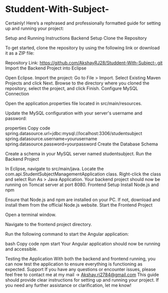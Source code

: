 # Studdent-With-Subject-

Certainly! Here’s a rephrased and professionally formatted guide for setting up and running your project:

Setup and Running Instructions
Backend Setup
Clone the Repository

To get started, clone the repository by using the following link or download it as a ZIP file:

Repository Link: https://github.com/AkshayRJ28/Studdent-With-Subject-.git
Import the Backend Project into Eclipse

Open Eclipse.
Import the project:
Go to File > Import.
Select Existing Maven Projects and click Next.
Browse to the directory where you cloned the repository, select the project, and click Finish.
Configure MySQL Connection

Open the application.properties file located in src/main/resources.

Update the MySQL configuration with your server's username and password:

properties
Copy code
spring.datasource.url=jdbc:mysql://localhost:3306/studentsubject
spring.datasource.username=yourusername
spring.datasource.password=yourpassword
Create the Database Schema

Create a schema in your MySQL server named studentsubject.
Run the Backend Project

In Eclipse, navigate to src/main/java.
Locate the com.api.StudentSubjectManagementApplication class.
Right-click the class and select Run As > Java Application.
Your backend project should now be running on Tomcat server at port 8080.
Frontend Setup
Install Node.js and npm

Ensure that Node.js and npm are installed on your PC. If not, download and install them from the official Node.js website.
Start the Frontend Project

Open a terminal window.

Navigate to the frontend project directory.

Run the following command to start the Angular application:

bash
Copy code
npm start
Your Angular application should now be running and accessible.

Testing the Application
With both the backend and frontend running, you can now test the application to ensure everything is functioning as expected.
Support
If you have any questions or encounter issues, please feel free to contact me at my mail -> Akshay.rj2784@gmail.com
This guide should provide clear instructions for setting up and running your project. If you need any further assistance or clarification, let me know!
